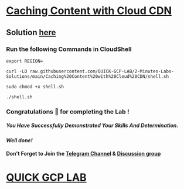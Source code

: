 # [Caching Content with Cloud CDN](https://www.cloudskillsboost.google/focuses/57558?parent=catalog)

## Solution [here](https://youtu.be/dhZ2AM2h-QM)

### Run the following Commands in CloudShell

```
export REGION=
```
```
curl -LO raw.githubusercontent.com/QUICK-GCP-LAB/2-Minutes-Labs-Solutions/main/Caching%20Content%20with%20Cloud%20CDN/shell.sh

sudo chmod +x shell.sh

./shell.sh
```

### Congratulations 🎉 for completing the Lab !

##### *You Have Successfully Demonstrated Your Skills And Determination.*

#### *Well done!*

#### Don't Forget to Join the [Telegram Channel](https://t.me/QuickGcpLab) & [Discussion group](https://t.me/QuickGcpLabChats)

# [QUICK GCP LAB](https://www.youtube.com/@quickgcplab)
